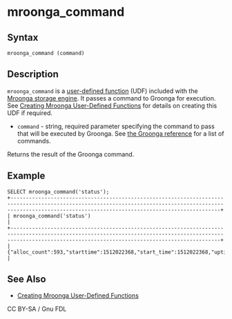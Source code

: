 
# mroonga_command


## Syntax


```
mroonga_command (command)
```

## Description


`mroonga_command` is a [user-defined function](../../../../server-usage/programming-customizing-mariadb/user-defined-functions/README.md) (UDF) included with the [Mroonga storage engine](../README.md). It passes a command to Groonga for execution. See [Creating Mroonga User-Defined Functions](creating-mroonga-user-defined-functions.md) for details on creating this UDF if required.


* `command` - string, required parameter specifying the command to pass that will be executed by Groonga. See [the Groonga reference](https://groonga.org/docs/reference/command.html) for a list of commands.


Returns the result of the Groonga command.


## Example


```
SELECT mroonga_command('status');
+----------------------------------------------------------------------------------------------------------------------------------------------------------------------------------------------------------------+
| mroonga_command('status')                                                                                                                                                                                      |
+----------------------------------------------------------------------------------------------------------------------------------------------------------------------------------------------------------------+
| {"alloc_count":593,"starttime":1512022368,"start_time":1512022368,"uptime":13510,"version":"7.0.7","n_queries":0,"cache_hit_rate":0.0,"command_version":1,"default_command_version":1,"max_command_version":3} |
```

## See Also


* [Creating Mroonga User-Defined Functions](creating-mroonga-user-defined-functions.md)


CC BY-SA / Gnu FDL

